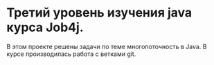 # Третий уровень изучения java курса Job4j.
В этом проекте решены задачи по теме многопоточность в Java.
В курсе производилась работа с ветками git.
